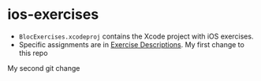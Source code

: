 ios-exercises
=============

- `BlocExercises.xcodeproj` contains the Xcode project with iOS exercises.
- Specific assignments are in [Exercise Descriptions](Exercise%20Descriptions/).
My first change to this repo

My second git change